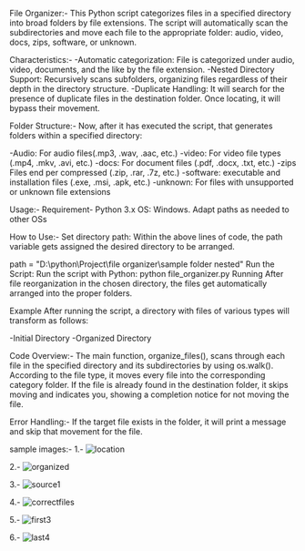 File Organizer:-
This Python script categorizes files in a specified directory into broad folders by file extensions. The script will automatically scan the subdirectories and move each file to the appropriate folder: audio, video, docs, zips, software, or unknown.

Characteristics:-
-Automatic categorization: File is categorized under audio, video, documents, and the like by the file extension.
-Nested Directory Support: Recursively scans subfolders, organizing files regardless of their depth in the directory structure.
-Duplicate Handling: It will search for the presence of duplicate files in the destination folder. Once locating, it will bypass their movement.

Folder Structure:-
Now, after it has executed the script, that generates folders within a specified directory:

-Audio: For audio files(.mp3, .wav, .aac, etc.)
-video: For video file types (.mp4, .mkv, .avi, etc.)
-docs: For document files (.pdf, .docx, .txt, etc.)
-zips Files end per compressed (.zip, .rar, .7z, etc.)
-software: executable and installation files (.exe, .msi, .apk, etc.)
-unknown: For files with unsupported or unknown file extensions


Usage:-
Requirement-
Python 3.x
OS: Windows. Adapt paths as needed to other OSs

How to Use:-
Set directory path: Within the above lines of code, the path variable gets assigned the desired directory to be arranged.

path = "D:\\python\Project\file organizer\sample folder nested"
Run the Script: Run the script with Python:
python file_organizer.py Running After file reorganization in the chosen directory, the files get automatically arranged into the proper folders.

Example
After running the script, a directory with files of various types will transform as follows:

-Initial Directory
-Organized Directory

Code Overview:-
 The main function, organize_files(), scans through each file in the specified directory and its subdirectories by using os.walk(). According to the file type, it moves every file into the corresponding category folder. If the file is already found in the destination folder, it skips moving and indicates you, showing a completion notice for not moving the file. 
 
 Error Handling:-
 If the target file exists in the folder, it will print a message and skip that movement for the file.


 sample images:-
1.-
![location](https://github.com/user-attachments/assets/9ad10bec-46dd-4f50-90ba-00d94a07305f)

2.-
![organized](https://github.com/user-attachments/assets/46e792f4-7c28-4bcd-a409-d64efa8fbb27)

3.-
![source1](https://github.com/user-attachments/assets/665c4b85-cdd7-40f5-97c2-d7e74073d31b) 

4.-
![correctfiles](https://github.com/user-attachments/assets/dbf7ba97-34a8-48f2-890d-4806da91baef) 

5.-
![first3](https://github.com/user-attachments/assets/073dada5-f1fa-4996-872d-259e3dd08cab) 

6.- 
![last4](https://github.com/user-attachments/assets/a71f6556-67fa-44de-9cbb-69cee731a4dc)
